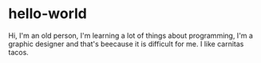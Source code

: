 # hello-world

Hi, I'm an old person, I'm learning a lot of things about programming, I'm a graphic designer and that's beecause it is difficult for me.
I like carnitas tacos.
